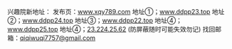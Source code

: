 
兴趣院新地址：
发布页：www.xqy789.com
地址①；www.ddpp23.top
地址②；www.ddpp24.top
地址③；www.ddpp22.top
地址④；www.ddpp25.top
地址④；[23.224.25.62](https://23.224.25.62/) (防屏蔽随时可能失效勿记)
找回邮箱：qiqiwuqi7757@gmail.com

